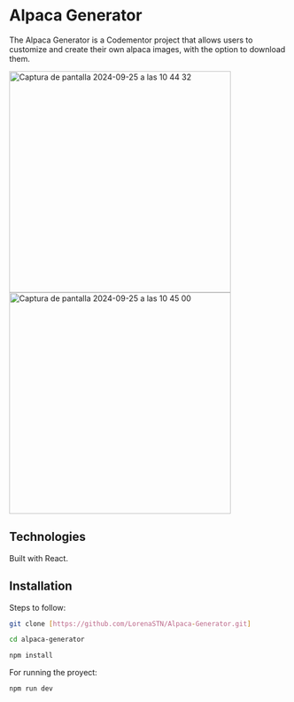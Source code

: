 # Alpaca Generator

The Alpaca Generator is a Codementor project that allows users to customize and create their own alpaca images, with the option to download them.

<img width="400" alt="Captura de pantalla 2024-09-25 a las 10 44 32" src="https://github.com/user-attachments/assets/17082da5-77c3-4d7f-84f7-999f5e2ecf89">
<img width="400" alt="Captura de pantalla 2024-09-25 a las 10 45 00" src="https://github.com/user-attachments/assets/b5a1e1f2-9079-49ef-bfc3-58a3fe6adfee">

## Technologies 

Built with React.

## Installation

Steps to follow:

```bash
git clone [https://github.com/LorenaSTN/Alpaca-Generator.git]

cd alpaca-generator

npm install
```

For running the proyect:

```bash
npm run dev
```
